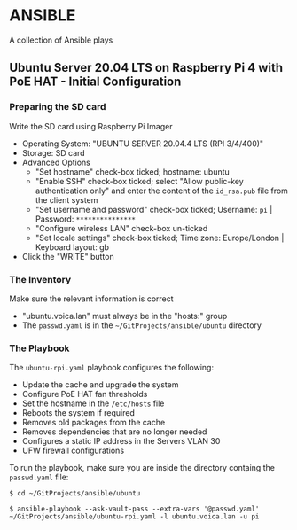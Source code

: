 # ANSIBLE
A collection of Ansible plays

## Ubuntu Server 20.04 LTS on Raspberry Pi 4 with PoE HAT - Initial Configuration

### Preparing the SD card

Write the SD card using Raspberry Pi Imager

* Operating System: "UBUNTU SERVER 20.04.4 LTS (RPI 3/4/400)"
* Storage: SD card
* Advanced Options
  * "Set hostname" check-box ticked; hostname: ubuntu
  * "Enable SSH" check-box ticked; select "Allow public-key authentication only" and enter the content of the `id_rsa.pub` file from the client system
  * "Set username and password" check-box ticked; Username: `pi` | Password: `***************`
  * "Configure wireless LAN" check-box un-ticked
  * "Set locale settings" check-box ticked; Time zone: Europe/London | Keyboard layout: gb
* Click the "WRITE" button

### The Inventory

Make sure the relevant information is correct

* "ubuntu.voica.lan" must always be in the "hosts:" group
* The `passwd.yaml` is in the `~/GitProjects/ansible/ubuntu` directory

### The Playbook

The `ubuntu-rpi.yaml` playbook configures the following:

* Update the cache and upgrade the system
* Configure PoE HAT fan thresholds
* Set the hostname in the `/etc/hosts` file
* Reboots the system if required
* Removes old packages from the cache
* Removes dependencies that are no longer needed
* Configures a static IP address in the Servers VLAN 30
* UFW firewall configurations

To run the playbook, make sure you are inside the directory containg the `passwd.yaml` file:

`$ cd ~/GitProjects/ansible/ubuntu`

`$ ansible-playbook --ask-vault-pass --extra-vars '@passwd.yaml' ~/GitProjects/ansible/ubuntu-rpi.yaml -l ubuntu.voica.lan -u pi`

